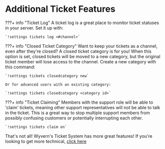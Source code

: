 # Additional Ticket Features

???+ info "Ticket Log"
    A ticket log is a great place to monitor ticket statuses in your server. Set it up with:
    
    `!settings tickets log <#channel>`

???+ info "Closed Ticket Category"
    Want to keep your tickets as a channel, even after they're closed? A closed ticket category is for you! When this option is set,
    closed tickets will be moved to a new category, but the original ticket member will lose access to the channel. Create a new
    category with this command:
    
    `!settings tickets closedcategory new`
    
    Or for advanced users with an existing category:
    
    `!settings tickets closedcategory <category id>`

???+ info "Ticket Claiming"
    Members with the support role will be able to 'claim' tickets, meaning other support representatives will not be able to talk in the ticket.
    This is a great way to stop multiple support members from possibly confusing customers or potentially interrupting each other.

    `!settings tickets claim on`

That's not all! Wyvern's Ticket System has more great features! If you're looking to get more technical, [click here](advanced.md)